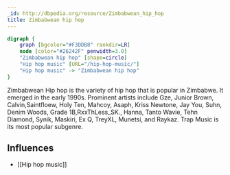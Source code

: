 ```yaml
---
_id: http://dbpedia.org/resource/Zimbabwean_hip_hop
title: Zimbabwean hip hop
---
```


```dot
digraph {
	graph [bgcolor="#F3DDB8" rankdir=LR]
	node [color="#26242F" penwidth=3.0]
	"Zimbabwean hip hop" [shape=circle]
	"Hip hop music" [URL="/hip-hop-music/"]
	"Hip hop music" -> "Zimbabwean hip hop"
}
```

Zimbabwean Hip hop is the variety of hip hop that is popular in Zimbabwe. It emerged in the early 1990s. Prominent artists include Gze, Junior Brown, Calvin,Saintfloew, Holy Ten, Mahcoy, Asaph, Kriss Newtone, Jay You, Suhn, Denim Woods, Grade 1B,RxxThLess_SK., Hanna, Tanto Wavie, Tehn Diamond, Synik, Maskiri, Ex Q, TreyXL, Munetsi, and Raykaz. Trap Music is its most popular subgenre.

## Influences

- [[Hip hop music]]

